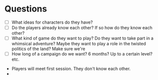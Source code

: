 # Questions
- [ ] What ideas for characters do they have?
- [ ] Do the players already know each other? If so how do they know each other?
- [ ] What kind of game do they want to play? Do they want to take part in a whimsical adventure? Maybe they want to play a role in the twisted politics of the land? Make sure we're
- [ ] How long of a campaign do we want? 6 months? Up to a certain level? etc.

- Players will meet first session. They don't know each other.
- 